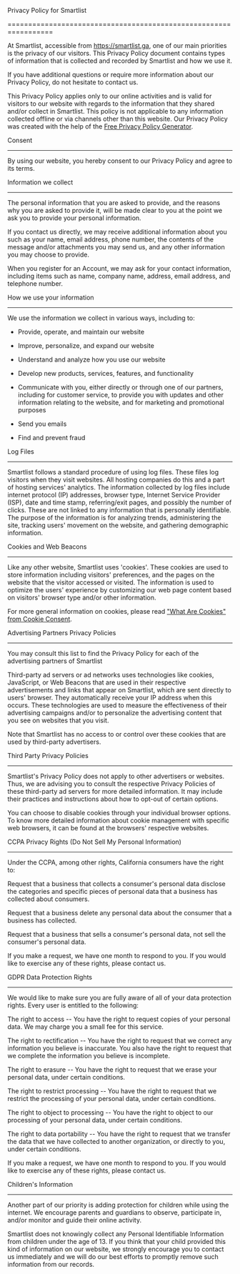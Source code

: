 Privacy Policy for Smartlist[](#privacy-policy-for-smartlist)

=================================================================

At Smartlist, accessible from https://smartlist.ga, one of our main priorities is the privacy of our visitors. This Privacy Policy document contains types of information that is collected and recorded by Smartlist and how we use it.

If you have additional questions or require more information about our Privacy Policy, do not hesitate to contact us.

This Privacy Policy applies only to our online activities and is valid for visitors to our website with regards to the information that they shared and/or collect in Smartlist. This policy is not applicable to any information collected offline or via channels other than this website. Our Privacy Policy was created with the help of the [Free Privacy Policy Generator](https://www.privacypolicyonline.com/privacy-policy-generator/).

Consent[](#consent)

-----------------------

By using our website, you hereby consent to our Privacy Policy and agree to its terms.

Information we collect[](#information-we-collect)

-----------------------------------------------------

The personal information that you are asked to provide, and the reasons why you are asked to provide it, will be made clear to you at the point we ask you to provide your personal information.

If you contact us directly, we may receive additional information about you such as your name, email address, phone number, the contents of the message and/or attachments you may send us, and any other information you may choose to provide.

When you register for an Account, we may ask for your contact information, including items such as name, company name, address, email address, and telephone number.

How we use your information[](#how-we-use-your-information)

---------------------------------------------------------------

We use the information we collect in various ways, including to:

-   Provide, operate, and maintain our website

-   Improve, personalize, and expand our website

-   Understand and analyze how you use our website

-   Develop new products, services, features, and functionality

-   Communicate with you, either directly or through one of our partners, including for customer service, to provide you with updates and other information relating to the website, and for marketing and promotional purposes

-   Send you emails

-   Find and prevent fraud

Log Files[](#log-files)

---------------------------

Smartlist follows a standard procedure of using log files. These files log visitors when they visit websites. All hosting companies do this and a part of hosting services' analytics. The information collected by log files include internet protocol (IP) addresses, browser type, Internet Service Provider (ISP), date and time stamp, referring/exit pages, and possibly the number of clicks. These are not linked to any information that is personally identifiable. The purpose of the information is for analyzing trends, administering the site, tracking users' movement on the website, and gathering demographic information.

Cookies and Web Beacons[](#cookies-and-web-beacons)

-------------------------------------------------------

Like any other website, Smartlist uses 'cookies'. These cookies are used to store information including visitors' preferences, and the pages on the website that the visitor accessed or visited. The information is used to optimize the users' experience by customizing our web page content based on visitors' browser type and/or other information.

For more general information on cookies, please read ["What Are Cookies" from Cookie Consent](https://www.cookieconsent.com/what-are-cookies/).

Advertising Partners Privacy Policies[](#advertising-partners-privacy-policies)

-----------------------------------------------------------------------------------

You may consult this list to find the Privacy Policy for each of the advertising partners of Smartlist

Third-party ad servers or ad networks uses technologies like cookies, JavaScript, or Web Beacons that are used in their respective advertisements and links that appear on Smartlist, which are sent directly to users' browser. They automatically receive your IP address when this occurs. These technologies are used to measure the effectiveness of their advertising campaigns and/or to personalize the advertising content that you see on websites that you visit.

Note that Smartlist has no access to or control over these cookies that are used by third-party advertisers.

Third Party Privacy Policies[](#third-party-privacy-policies)

-----------------------------------------------------------------

Smartlist's Privacy Policy does not apply to other advertisers or websites. Thus, we are advising you to consult the respective Privacy Policies of these third-party ad servers for more detailed information. It may include their practices and instructions about how to opt-out of certain options.

You can choose to disable cookies through your individual browser options. To know more detailed information about cookie management with specific web browsers, it can be found at the browsers' respective websites.

CCPA Privacy Rights (Do Not Sell My Personal Information)[](#ccpa-privacy-rights-do-not-sell-my-personal-information)

-------------------------------------------------------------------------------------------------------------------------

Under the CCPA, among other rights, California consumers have the right to:

Request that a business that collects a consumer's personal data disclose the categories and specific pieces of personal data that a business has collected about consumers.

Request that a business delete any personal data about the consumer that a business has collected.

Request that a business that sells a consumer's personal data, not sell the consumer's personal data.

If you make a request, we have one month to respond to you. If you would like to exercise any of these rights, please contact us.

GDPR Data Protection Rights[](#gdpr-data-protection-rights)

---------------------------------------------------------------

We would like to make sure you are fully aware of all of your data protection rights. Every user is entitled to the following:

The right to access -- You have the right to request copies of your personal data. We may charge you a small fee for this service.

The right to rectification -- You have the right to request that we correct any information you believe is inaccurate. You also have the right to request that we complete the information you believe is incomplete.

The right to erasure -- You have the right to request that we erase your personal data, under certain conditions.

The right to restrict processing -- You have the right to request that we restrict the processing of your personal data, under certain conditions.

The right to object to processing -- You have the right to object to our processing of your personal data, under certain conditions.

The right to data portability -- You have the right to request that we transfer the data that we have collected to another organization, or directly to you, under certain conditions.

If you make a request, we have one month to respond to you. If you would like to exercise any of these rights, please contact us.

Children's Information[](#childrens-information)

----------------------------------------------------

Another part of our priority is adding protection for children while using the internet. We encourage parents and guardians to observe, participate in, and/or monitor and guide their online activity.

Smartlist does not knowingly collect any Personal Identifiable Information from children under the age of 13. If you think that your child provided this kind of information on our website, we strongly encourage you to contact us immediately and we will do our best efforts to promptly remove such information from our records.
